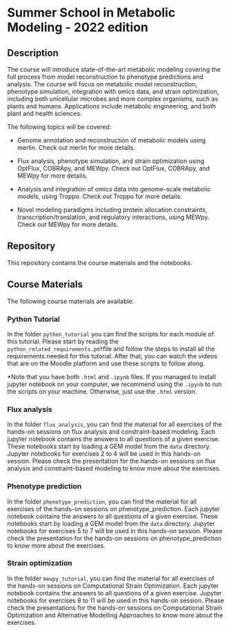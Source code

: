 # Summer School in Metabolic Modeling - 2022 edition

## Description
The course will introduce state-of-the-art metabolic modeling covering the full process from model reconstruction 
to phenotype predictions and analysis. 
The course will focus on metabolic model reconstruction, phenotype simulation, integration with omics data, 
and strain optimization, including both unicellular microbes and more complex organisms, such as plants and humans. 
Applications include metabolic engineering, and both plant and health sciences.

The following topics will be covered:
- Genome annotation and reconstruction of metabolic models using merlin. 
Check out merlin for more details.

- Flux analysis, phenotype simulation, and strain optimization using OptFlux, COBRApy, and MEWpy. 
Check out OptFlux, COBRApy, and MEWpy for more details.

- Analysis and integration of omics data into genome-scale metabolic models, using Troppo. 
Check out Troppo for more details.

- Novel modeling paradigms including protein allocation constraints, transcription/translation, and regulatory interactions, using MEWpy. 
Check out MEWpy for more details.


## Repository
This repository contains the course materials and the notebooks.


## Course Materials
The following course materials are available:

### Python Tutorial
In the folder `python_tutorial` you can find the scripts for each module of this tutorial. 
Please start by reading the `python_related_requirements.pdf`file and follow the steps to install all the requirements needed for this tutorial. 
After that, you can watch the videos that are on the Moodle platform and use these scripts to follow along. 

*Note that you have both `.html` and `.ipynb` files. If you managed to install jupyter notebook on your computer, 
we recommend using the `.ipynb` to run the scripts on your machine. Otherwise, just use the `.html` version.

### Flux analysis
In the folder `flux_analysis`, you can find the material for all exercises of the hands-on sessions on flux analysis and constraint-based modeling.
Each jupyter notebook contains the answers to all questions of a given exercise. These notebooks start by loading a GEM model from the `data` directory.
Jupyter notebooks for exercises 2 to 4 will be used in this hands-on session.
Please check the presentation for the hands-on sessions on flux analysis and constraint-based modeling to know more about the exercises.

### Phenotype prediction
In the folder `phenotype_prediction`, you can find the material for all exercises of the hands-on sessions on phenotype_prediction.
Each jupyter notebook contains the answers to all questions of a given exercise. These notebooks start by loading a GEM model from the `data` directory.
Jupyter notebooks for exercises 5 to 7 will be used in this hands-on session.
Please check the presentation for the hands-on sessions on phenotype_prediction to know more about the exercises.

### Strain optimization
In the folder `mewpy_tutorial`, you can find the material for all exercises of the hands-on sessions on Computational Strain Optimization.
Each jupyter notebook contains the answers to all questions of a given exercise.
Jupyter notebooks for exercises 8 to 11 will be used in this hands-on session.
Please check the presentations for the hands-on sessions on Computational Strain Optimization and Alternative Modelling Approaches to know more about the exercises.
